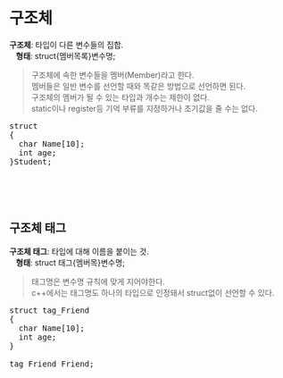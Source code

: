 # 구조체
**구조체**: 타입이 다른 변수들의 집합.   
&nbsp;&nbsp;&nbsp;**형태**: struct{멤버목록}변수명;  
> 구조체에 속한 변수들을 멤버(Member)라고 한다.  
> 멤버들은 일반 변수를 선언할 때와 똑같은 방법으로 선언하면 된다.  
> 구조체의 멤버가 될 수 있는 타입과 개수는 제한이 없다.   
> static이나 register등 기억 부류를 지정하거나 초기값을 줄 수는 없다.

<pre>struct
{
  char Name[10];
  int age;
}Student;
</pre><br><br><br>

## 구조체 태그
**구조체 태그**: 타입에 대해 이름을 붙이는 것.  
&nbsp;&nbsp;&nbsp;**형태**: struct 태그{멤버목}변수명;  
> 태그명은 변수명 규칙에 맞게 지어야한다.  
> c++에서는 태그명도 하나의 타입으로 인정돼서 struct없이 선언할 수 있다.

<pre>struct tag_Friend
{
  char Name[10];
  int age;
}

tag_Friend Friend;</pre>
